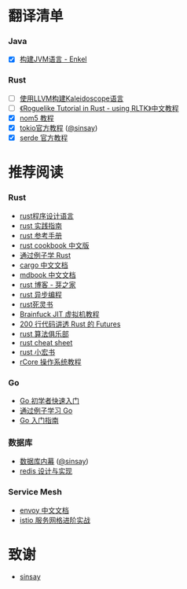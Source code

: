 # 翻译清单

### Java
 - [x] [构建JVM语言 - Enkel](./Java/构建JVM语言-Enkel)

### Rust
 - [ ] [使用LLVM构建Kaleidoscope语言](./Rust/使用LLVM构建Kaleidoscope语言)  
 - [ ] [《Roguelike Tutorial in Rust - using RLTK》中文教程](https://github.com/fucking-translation/rustrogueliketutorial-zh)
 - [x] [nom5 教程](./Rust/nom/nom-tutorial/)  
 - [x] [tokio官方教程](https://sinsay.github.io/tokio/tutorial-hello.html) ([@sinsay](https://github.com/sinsay))
 - [x] [serde 官方教程](./Rust/serde/serde-tutorial/)

# 推荐阅读

### Rust
- [rust程序设计语言](https://github.com/KaiserY/trpl-zh-cn) 
- [rust 实践指南](https://rust-guide.budshome.com/)
- [rust 参考手册](https://minstrel1977.gitee.io/rust-reference)
- [rust cookbook 中文版](https://rust-cookbook.budshome.com/)
- [通过例子学 Rust](https://rust-by-example.budshome.com/index.html)
- [cargo 中文文档](https://cargo.budshome.com/)
- [mdbook 中文文档](https://mdbook.budshome.com/)
- [rust 博客 - 芽之家](https://blog.budshome.com/)
- [rust 异步编程](https://github.com/fucking-translation/async-book-zh)
- [rust死灵书](https://learnku.com/docs/nomicon/2018)  
- [Brainfuck JIT 虚拟机教程](https://nugine.github.io/bfjit/introduction.html) 
- [200 行代码讲透 Rust 的 Futures](https://stevenbai.top/books-futures-explained/book/)
- [rust 算法俱乐部](https://github.com/weihanglo/rust-algorithm-club)
- [rust cheat sheet](https://cheats.rs/)
- [rust 小宏书](https://github.com/DaseinPhaos/tlborm-chinese)
- [rCore 操作系统教程](https://rcore-os.github.io/rCore-Tutorial-Book-v3/index.html)

### Go

- [Go 初学者快速入门](https://github.com/KeKe-Li/For-learning-Go-Tutorial)
- [通过例子学习 Go](https://github.com/gobyexample-cn/gobyexample)
- [Go 入门指南](https://github.com/unknwon/the-way-to-go_ZH_CN)

### 数据库
 - [数据库内幕](https://sinsay.github.io/db/index.html) ([@sinsay](https://github.com/sinsay))
 - [redis 设计与实现](https://github.com/huangz1990/redisbook)

### Service Mesh
 - [envoy 中文文档](https://www.servicemesher.com/envoy/)
 - [istio 服务网格进阶实战](https://www.servicemesher.com/istio-handbook/)

# 致谢

- [sinsay](https://github.com/sinsay)
